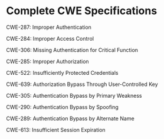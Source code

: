 

# Complete CWE Specifications

CWE-287: Improper Authentication

CWE-284: Improper Access Control

CWE-306: Missing Authentication for Critical Function

CWE-285: Improper Authorization

CWE-522: Insufficiently Protected Credentials

CWE-639: Authorization Bypass Through User-Controlled Key

CWE-305: Authentication Bypass by Primary Weakness

CWE-290: Authentication Bypass by Spoofing

CWE-289: Authentication Bypass by Alternate Name

CWE-613: Insufficient Session Expiration